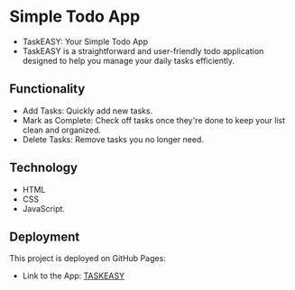 # Simple Todo App

- TaskEASY: Your Simple Todo App
- TaskEASY is a straightforward and user-friendly todo application designed to help you manage your daily tasks efficiently.

## Functionality

- Add Tasks: Quickly add new tasks.
- Mark as Complete: Check off tasks once they're done to keep your list clean and organized.
- Delete Tasks: Remove tasks you no longer need.

## Technology

- HTML
- CSS
- JavaScript.

## Deployment

This project is deployed on GitHub Pages:

- Link to the App:
  [TASKEASY](https://rudyravelindev.github.io/se_project_todo-app/)
